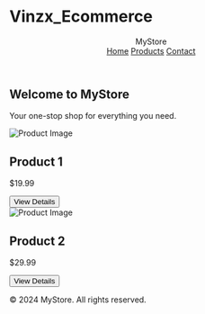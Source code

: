 # Vinzx_Ecommerce
<!DOCTYPE html>
<html lang="en">
<head>
    <meta charset="UTF-8">
    <meta name="viewport" content="width=device-width, initial-scale=1.0">
    <title>E-Commerce Store</title>
    <link rel="stylesheet" href="styles.css">
</head>
<body>
    <header class="header">
        <div class="logo">MyStore</div>
        <nav class="nav">
            <a href="#">Home</a>
            <a href="#products">Products</a>
            <a href="#contact">Contact</a>
        </nav>
    </header>
    <main>
        <section class="hero">
            <h1>Welcome to MyStore</h1>
            <p>Your one-stop shop for everything you need.</p>
        </section>
        <section id="products" class="product-grid">
            <article class="product">
                <img src="placeholder.jpg" alt="Product Image">
                <h2>Product 1</h2>
                <p>$19.99</p>
                <button onclick="window.location.href='product.html'">View Details</button>
            </article>
            <article class="product">
                <img src="placeholder.jpg" alt="Product Image">
                <h2>Product 2</h2>
                <p>$29.99</p>
                <button onclick="window.location.href='product.html'">View Details</button>
            </article>
        </section>
    </main>
    <footer>
        <p>&copy; 2024 MyStore. All rights reserved.</p>
    </footer>
    <script src="script.js"></script>
</body>
</html>
